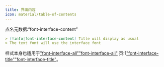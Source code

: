 ```yaml
---
title: 界面内容
icon: material/table-of-contents
---
```


点名元数据:“font-interface-content”

```md
> [!info|font-interface-content] Title will display as usual
> The text font will use the interface font
```

样式本身也适用于["font-interface-all"](../combined-styling/page-25.md)["font-interface-all"](../combined-styling/page-25.md)
页:1["font-interface-title"](../title-styling/page-31.md)["font-interface-title"](../title-styling/page-31.md)。

